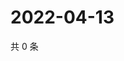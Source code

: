 # 2022-04-13

共 0 条

<!-- BEGIN WEIBO -->
<!-- 最后更新时间 Wed Apr 13 2022 00:01:33 GMT+0800 (China Standard Time) -->

<!-- END WEIBO -->
